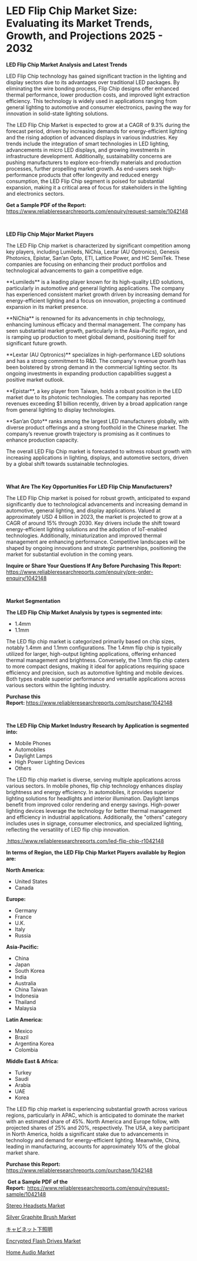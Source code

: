 <p><h1>LED Flip Chip Market Size: Evaluating its Market Trends, Growth, and Projections 2025 - 2032</h1></p><p><strong>LED Flip Chip Market Analysis and Latest Trends</strong></p>
<p><p>LED Flip Chip technology has gained significant traction in the lighting and display sectors due to its advantages over traditional LED packages. By eliminating the wire bonding process, Flip Chip designs offer enhanced thermal performance, lower production costs, and improved light extraction efficiency. This technology is widely used in applications ranging from general lighting to automotive and consumer electronics, paving the way for innovation in solid-state lighting solutions.</p><p>The LED Flip Chip Market is expected to grow at a CAGR of 9.3% during the forecast period, driven by increasing demands for energy-efficient lighting and the rising adoption of advanced displays in various industries. Key trends include the integration of smart technologies in LED lighting, advancements in micro LED displays, and growing investments in infrastructure development. Additionally, sustainability concerns are pushing manufacturers to explore eco-friendly materials and production processes, further propelling market growth. As end-users seek high-performance products that offer longevity and reduced energy consumption, the LED Flip Chip segment is poised for substantial expansion, making it a critical area of focus for stakeholders in the lighting and electronics sectors.</p></p>
<p><strong>Get a Sample PDF of the Report:&nbsp;</strong> <a href="https://www.reliableresearchreports.com/enquiry/request-sample/1042148?utm_campaign=48&utm_medium=2&utm_source=Github&utm_content=ia&utm_term=06042025&utm_id=led-flip-chip">https://www.reliableresearchreports.com/enquiry/request-sample/1042148</a></p>
<p>&nbsp;</p>
<p><strong>LED Flip Chip Major Market Players</strong></p>
<p><p>The LED Flip Chip market is characterized by significant competition among key players, including Lumileds, NiChia, Lextar (AU Optronics), Genesis Photonics, Epistar, San’an Opto, ETI, Lattice Power, and HC SemiTek. These companies are focusing on enhancing their product portfolios and technological advancements to gain a competitive edge.</p><p>**Lumileds** is a leading player known for its high-quality LED solutions, particularly in automotive and general lighting applications. The company has experienced consistent market growth driven by increasing demand for energy-efficient lighting and a focus on innovation, projecting a continued expansion in its market presence.</p><p>**NiChia** is renowned for its advancements in chip technology, enhancing luminous efficacy and thermal management. The company has seen substantial market growth, particularly in the Asia-Pacific region, and is ramping up production to meet global demand, positioning itself for significant future growth.</p><p>**Lextar (AU Optronics)** specializes in high-performance LED solutions and has a strong commitment to R&D. The company's revenue growth has been bolstered by strong demand in the commercial lighting sector. Its ongoing investments in expanding production capabilities suggest a positive market outlook.</p><p>**Epistar**, a key player from Taiwan, holds a robust position in the LED market due to its photonic technologies. The company has reported revenues exceeding $1 billion recently, driven by a broad application range from general lighting to display technologies.</p><p>**San’an Opto** ranks among the largest LED manufacturers globally, with diverse product offerings and a strong foothold in the Chinese market. The company’s revenue growth trajectory is promising as it continues to enhance production capacity.</p><p>The overall LED Flip Chip market is forecasted to witness robust growth with increasing applications in lighting, displays, and automotive sectors, driven by a global shift towards sustainable technologies.</p></p>
<p>&nbsp;</p>
<p><strong>What Are The Key Opportunities For LED Flip Chip Manufacturers?</strong></p>
<p><p>The LED Flip Chip market is poised for robust growth, anticipated to expand significantly due to technological advancements and increasing demand in automotive, general lighting, and display applications. Valued at approximately USD 4 billion in 2023, the market is projected to grow at a CAGR of around 15% through 2030. Key drivers include the shift toward energy-efficient lighting solutions and the adoption of IoT-enabled technologies. Additionally, miniaturization and improved thermal management are enhancing performance. Competitive landscapes will be shaped by ongoing innovations and strategic partnerships, positioning the market for substantial evolution in the coming years.</p></p>
<p><strong>Inquire or Share Your Questions If Any Before Purchasing This Report:</strong> <a href="https://www.reliableresearchreports.com/enquiry/pre-order-enquiry/1042148?utm_campaign=48&utm_medium=2&utm_source=Github&utm_content=ia&utm_term=06042025&utm_id=led-flip-chip">https://www.reliableresearchreports.com/enquiry/pre-order-enquiry/1042148</a></p>
<p>&nbsp;</p>
<p><strong>Market Segmentation</strong></p>
<p><strong>The LED Flip Chip Market Analysis by types is segmented into:</strong></p>
<p><ul><li>1.4mm</li><li>1.1mm</li></ul></p>
<p><p>The LED flip chip market is categorized primarily based on chip sizes, notably 1.4mm and 1.1mm configurations. The 1.4mm flip chip is typically utilized for larger, high-output lighting applications, offering enhanced thermal management and brightness. Conversely, the 1.1mm flip chip caters to more compact designs, making it ideal for applications requiring space efficiency and precision, such as automotive lighting and mobile devices. Both types enable superior performance and versatile applications across various sectors within the lighting industry.</p></p>
<p><strong>Purchase this Report:&nbsp;</strong><a href="https://www.reliableresearchreports.com/purchase/1042148?utm_campaign=48&utm_medium=2&utm_source=Github&utm_content=ia&utm_term=06042025&utm_id=led-flip-chip">https://www.reliableresearchreports.com/purchase/1042148</a></p>
<p>&nbsp;</p>
<p><strong>The LED Flip Chip Market Industry Research by Application is segmented into:</strong></p>
<p><ul><li>Mobile Phones</li><li>Automobiles</li><li>Daylight Lamps</li><li>High Power Lighting Devices</li><li>Others</li></ul></p>
<p><p>The LED flip chip market is diverse, serving multiple applications across various sectors. In mobile phones, flip chip technology enhances display brightness and energy efficiency. In automobiles, it provides superior lighting solutions for headlights and interior illumination. Daylight lamps benefit from improved color rendering and energy savings. High-power lighting devices leverage the technology for better thermal management and efficiency in industrial applications. Additionally, the "others" category includes uses in signage, consumer electronics, and specialized lighting, reflecting the versatility of LED flip chip innovation.</p></p>
<p><a href="https://www.reliableresearchreports.com/led-flip-chip-r1042148?utm_campaign=48&utm_medium=2&utm_source=Github&utm_content=ia&utm_term=06042025&utm_id=led-flip-chip">&nbsp;https://www.reliableresearchreports.com/led-flip-chip-r1042148</a></p>
<p><strong>In terms of Region, the LED Flip Chip Market Players available by Region are:</strong></p>
<p>
    <p> <strong> North America: </strong>
        <ul>
            <li>United States</li>
            <li>Canada</li>
        </ul>
        </p> 
    <p> <strong> Europe: </strong>
        <ul>
            <li>Germany</li>
            <li>France</li>
            <li>U.K.</li>
            <li>Italy</li>
            <li>Russia</li>
        </ul>
        </p> 
    <p> <strong> Asia-Pacific: </strong>
        <ul>
            <li>China</li>
            <li>Japan</li>
            <li>South Korea</li>
            <li>India</li>
            <li>Australia</li>
            <li>China Taiwan</li>
            <li>Indonesia</li>
            <li>Thailand</li>
            <li>Malaysia</li>
        </ul>
        </p> 
    <p> <strong> Latin America: </strong>
        <ul>
            <li>Mexico</li>
            <li>Brazil</li>
            <li>Argentina Korea</li>
            <li>Colombia</li>
        </ul>
        </p> 
    <p> <strong> Middle East & Africa: </strong>
        <ul>
            <li>Turkey</li>
            <li>Saudi</li>
            <li>Arabia</li>
            <li>UAE</li>
            <li>Korea</li>
        </ul>
    </p>
    </p>
<p><p>The LED flip chip market is experiencing substantial growth across various regions, particularly in APAC, which is anticipated to dominate the market with an estimated share of 45%. North America and Europe follow, with projected shares of 25% and 20%, respectively. The USA, a key participant in North America, holds a significant stake due to advancements in technology and demand for energy-efficient lighting. Meanwhile, China, leading in manufacturing, accounts for approximately 10% of the global market share.</p></p>
<p><strong>Purchase this Report: </strong><a href="https://www.reliableresearchreports.com/purchase/1042148?utm_campaign=48&utm_medium=2&utm_source=Github&utm_content=ia&utm_term=06042025&utm_id=led-flip-chip">https://www.reliableresearchreports.com/purchase/1042148</a></p>
<p>&nbsp;<strong>Get a Sample PDF of the Report:&nbsp;&nbsp;</strong><a href="https://www.reliableresearchreports.com/enquiry/request-sample/1042148?utm_campaign=48&utm_medium=2&utm_source=Github&utm_content=ia&utm_term=06042025&utm_id=led-flip-chip">https://www.reliableresearchreports.com/enquiry/request-sample/1042148</a></p>
<p><strong></strong></p>
<p><p><a href="https://github.com/kaforarvero/Market-Research-Report-List-1/blob/main/stereo-headsets-market.md?utm_campaign=48&utm_medium=2&utm_source=Github&utm_content=ia&utm_term=06042025&utm_id=led-flip-chip">Stereo Headsets Market</a></p><p><a href="https://github.com/variothonia/Market-Research-Report-List-1/blob/main/silver-graphite-brush-market.md?utm_campaign=48&utm_medium=2&utm_source=Github&utm_content=ia&utm_term=06042025&utm_id=led-flip-chip">Silver Graphite Brush Market</a></p><p><a href="https://github.com/lababdou/Market-Research-Report-List-7/blob/main/609138352093.md?utm_campaign=48&utm_medium=2&utm_source=Github&utm_content=ia&utm_term=06042025&utm_id=led-flip-chip">キャビネット下照明</a></p><p><a href="https://github.com/hutchkloor4x/Market-Research-Report-List-1/blob/main/encrypted-flash-drives-market.md?utm_campaign=48&utm_medium=2&utm_source=Github&utm_content=ia&utm_term=06042025&utm_id=led-flip-chip">Encrypted Flash Drives Market</a></p><p><a href="https://github.com/berkemiars2j/Market-Research-Report-List-1/blob/main/home-audio-market.md?utm_campaign=48&utm_medium=2&utm_source=Github&utm_content=ia&utm_term=06042025&utm_id=led-flip-chip">Home Audio Market</a></p></p>